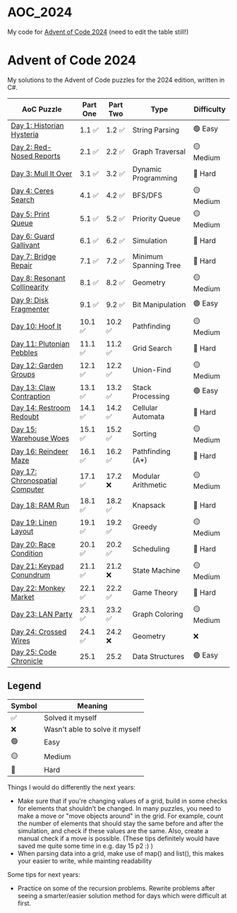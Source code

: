 # AOC_2024
My code for [Advent of Code 2024](https://adventofcode.com/2024)
(need to edit the table still!)

# Advent of Code 2024

My solutions to the Advent of Code puzzles for the 2024 edition, written in C#.

| AoC Puzzle | Part One | Part Two | Type | Difficulty |
|------------|---------|---------|------|------------|
| [Day 1: Historian Hysteria](day1/) | 1.1 ✅ | 1.2 ✅ | String Parsing | 🟢 Easy |
| [Day 2: Red-Nosed Reports](day2/) | 2.1 ✅ | 2.2 ✅ | Graph Traversal | 🟡 Medium |
| [Day 3: Mull It Over](day3/) | 3.1 ✅ | 3.2 ✅ | Dynamic Programming | 🔴 Hard |
| [Day 4: Ceres Search](day4/) | 4.1 ✅ | 4.2 ✅ | BFS/DFS | 🟡 Medium |
| [Day 5: Print Queue](day5/) | 5.1 ✅ | 5.2 ✅ | Priority Queue | 🟡 Medium |
| [Day 6: Guard Gallivant](day6/) | 6.1 ✅ | 6.2 ✅ | Simulation | 🔴 Hard |
| [Day 7: Bridge Repair](day7/) | 7.1 ✅ | 7.2 ✅ | Minimum Spanning Tree | 🔴 Hard |
| [Day 8: Resonant Collinearity](day8/) | 8.1 ✅ | 8.2 ✅ | Geometry | 🟡 Medium |
| [Day 9: Disk Fragmenter](day9/) | 9.1 ✅ | 9.2 ✅ | Bit Manipulation | 🟢 Easy |
| [Day 10: Hoof It](day10/) | 10.1 ✅ | 10.2 ✅ | Pathfinding | 🟡 Medium |
| [Day 11: Plutonian Pebbles](day11/) | 11.1 ✅ | 11.2 ✅ | Grid Search | 🔴 Hard |
| [Day 12: Garden Groups](day12/) | 12.1 ✅ | 12.2 ✅ | Union-Find | 🟡 Medium |
| [Day 13: Claw Contraption](day13/) | 13.1 ✅ | 13.2 ✅ | Stack Processing | 🟢 Easy |
| [Day 14: Restroom Redoubt](day14/) | 14.1 ✅ | 14.2 ✅ | Cellular Automata | 🔴 Hard |
| [Day 15: Warehouse Woes](day15/) | 15.1 ✅ | 15.2 ✅ | Sorting | 🟡 Medium |
| [Day 16: Reindeer Maze](day16/) | 16.1 ✅ | 16.2 ✅ | Pathfinding (A*) | 🔴 Hard |
| [Day 17: Chronospatial Computer](day17/) | 17.1 ✅ | 17.2 ❌ | Modular Arithmetic | 🟡 Medium |
| [Day 18: RAM Run](day18/) | 18.1 ✅ | 18.2 ✅ | Knapsack | 🔴 Hard |
| [Day 19: Linen Layout](day19/) | 19.1 ✅ | 19.2 ✅ | Greedy | 🟡 Medium |
| [Day 20: Race Condition](day20/) | 20.1 ✅ | 20.2 ✅ | Scheduling | 🔴 Hard |
| [Day 21: Keypad Conundrum](day21/) | 21.1 ✅ | 21.2 ❌ | State Machine | 🟡 Medium |
| [Day 22: Monkey Market](day22/) | 22.1 ✅ | 22.2 ✅ | Game Theory | 🔴 Hard |
| [Day 23: LAN Party](day23/) | 23.1 ✅ | 23.2 ✅ | Graph Coloring | 🟡 Medium |
| [Day 24: Crossed Wires](day24/) | 24.1 ✅ | 24.2 ❌ | Geometry | ❌ |
| [Day 25: Code Chronicle](day25/) | 25.1 | 25.2 | Data Structures | 🟢 Easy |

## Legend

| Symbol | Meaning |
|--------|---------|
| ✅ | Solved it myself |
| ❌ | Wasn't able to solve it myself |
| 🟢 | Easy |
| 🟡 | Medium |
| 🔴 | Hard |




Things I would do differently the next years:
- Make sure that if you're changing values of a grid, build in some checks for elements that shouldn't be changed. In many puzzles, you need to make a move or "move objects around" in the grid. For example, count the number of elements that should stay the same before and after the simulation, and check if these values are the same. Also, create a manual check if a move is possible. (These tips definitely would have saved me quite some time in e.g. day 15 p2 :) )
- When parsing data into a grid, make use of map() and list(), this makes your easier to write, while mainting readability

Some tips for next years:
- Practice on some of the recursion problems. Rewrite problems after seeing a smarter/easier solution method for days which were difficult at first.


